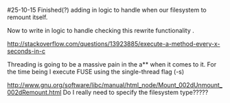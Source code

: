 #25-10-15
Finished(?) adding in logic to handle when our filesystem to remount itself.

Now to write in logic to handle checking this rewrite functionality .

http://stackoverflow.com/questions/13923885/execute-a-method-every-x-seconds-in-c

Threading is going to be a massive pain in the a** when it comes to it.
For the time being I execute FUSE using the single-thread flag (-s)

http://www.gnu.org/software/libc/manual/html_node/Mount_002dUnmount_002dRemount.html
Do I really need to specify the filesystem type?????